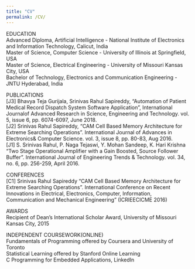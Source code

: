 ```yaml
---
title: "CV"
permalink: /CV/
---
```


EDUCATION
<br>
Advanced Diploma, Artificial Intelligence - National Institute of Electronics and Information Technology, Calicut, India<br>
Master of Science, Computer Science - University of Illinois at Springfield, USA<br>
Master of Science, Electrical Engineering - University of Missouri Kansas City, USA<br>
Bachelor of Technology, Electronics and Communication Engineering - JNTU Hyderabad, India
<br>

PUBLICATIONS
<br>
[J3] Bhavya Teja Gurijala, Srinivas Rahul Sapireddy, “Automation of Patient Medical Record Dispatch System Software Application”, International Journalof Advanced Research in Science, Engineering and Technology. vol. 5, issue 6, pp. 6074-6097, June 2018.
<br>
[J2] Srinivas Rahul Sapireddy, “CAM Cell Based Memory Architecture for Extreme Searching Operations”. International Journal of Advances in Electronics& Computer Science. vol. 3, issue 8, pp. 80-83, Aug 2016.
<br>
[J1] S. Srinivas Rahul, P. Naga Tejaswi, Y. Mohan Sandeep, K. Hari Krishna “Two Stage Operational Amplifier with a Gain Boosted, Source Follower Buffer”. International Journal of Engineering Trends & Technology. vol. 34, no. 6, pp. 256-259, April 2016.
<br>

CONFERENCES
<br>
[C1] Srinivas Rahul Sapireddy “CAM Cell Based Memory Architecture for Extreme Searching Operations”. International Conference on Recent Innovations in Electrical, Electronics, Computer, Information, Communication and Mechanical Engineering” (ICRIEECICME 2016)
<br>

AWARDS
<br>
Recipient of Dean’s International Scholar Award, University of Missouri Kansas City, 2015
<br>

INDEPENDENT COURSEWORK(ONLINE)
<br>
Fundamentals of Programming offered by Coursera and University of Toronto<br>
Statistical Learning offered by Stanford Online Learning<br>
C Programming for Embedded Applications, LinkedIn
<br>

